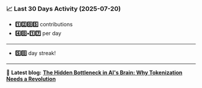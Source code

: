<!--START_STATS-->
### 📈 Last 30 Days Activity (2025-07-20)  
- **1️⃣2️⃣0️⃣5️⃣** contributions  
- **4️⃣0️⃣•1️⃣7️⃣** per day
---
- **5️⃣0️⃣** day streak!
---
📝 **Latest blog:** [**The Hidden Bottleneck in AI's Brain: Why Tokenization Needs a Revolution**](https://andriak.com/blog/tokenization-revolution)
<!--END_STATS-->
